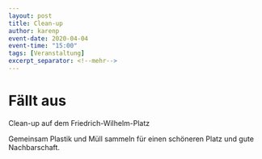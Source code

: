 ```yaml
---
layout: post
title: Clean-up
author: karenp
event-date: 2020-04-04
event-time: "15:00"
tags: [Veranstaltung]
excerpt_separator: <!--mehr-->
---
```


# Fällt aus <!--mehr-->

Clean-up auf dem Friedrich-Wilhelm-Platz

Gemeinsam Plastik und Müll sammeln für einen schöneren Platz und gute Nachbarschaft.
